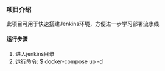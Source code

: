 ### 项目介绍
此项目可用于快速搭建Jenkins环境，方便进一步学习部署流水线

#### 运行步骤
1. 进入jenkins目录
2. 运行命令: $ docker-compose up -d


